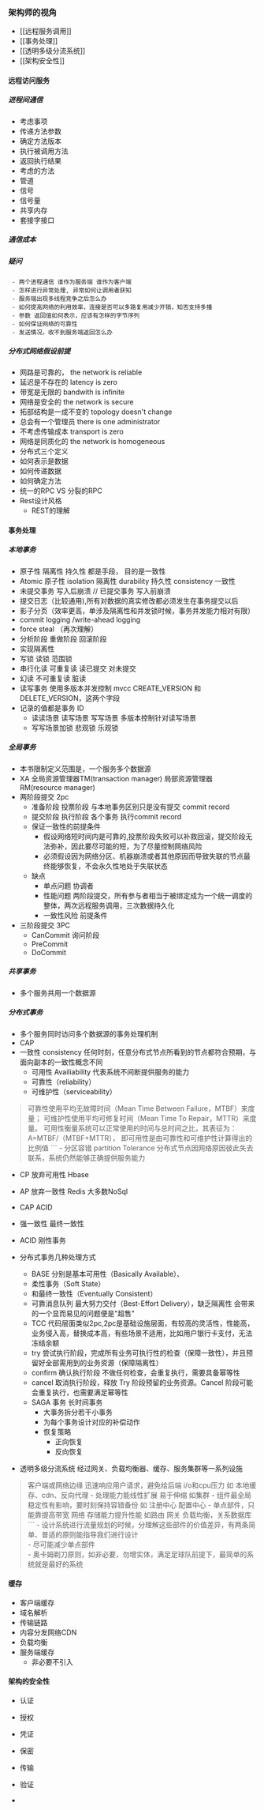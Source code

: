### 架构师的视角 

- [[远程服务调用]]
- [[事务处理]]
- [[透明多级分流系统]]
- [[架构安全性]] 


#### 远程访问服务  
  ##### 进程间通信  
 - 考虑事项  
  - 传递方法参数  
  - 确定方法版本  
  - 执行被调用方法  
  - 返回执行结果  
 - 考虑的方法  
  - 管道  
  - 信号  
  - 信号量  
  - 共享内存  
  - 套接字接口     
  ##### 通信成本  
  ##### 疑问  
     - 两个进程通信 谁作为服务端 谁作为客户端  
     - 怎样进行异常处理, 异常如何让调用者获知  
     - 服务端出现多线程竞争之后怎么办  
     - 如何提高网络的利用效率，连接是否可以多路复用减少开销，知否支持多播  
     - 参数 返回值如何表示，应该有怎样的字节序列  
     - 如何保证网络的可靠性  
     - 发送情况，收不到服务端返回怎么办  
  ##### 分布式网络假设前提  
  - 网路是可靠的， the network is reliable  
  - 延迟是不存在的 latency is zero  
  - 带宽是无限的  bandwith is infinite  
  - 网络是安全的 the network is  secure  
  - 拓部结构是一成不变的 topology doesn't change  
  - 总会有一个管理员 there is one administrator  
  - 不考虑传输成本 transport is zero   
  - 网络是同质化的 the network is homogeneous  
  - 分布式三个定义  
  - 如何表示是数据  
  - 如何传递数据  
  - 如何确定方法        
  - 统一的RPC VS 分裂的RPC  
- Rest设计风格  
  - REST的理解  
  
#### 事务处理  
  ##### 本地事务
  - 原子性 隔离性 持久性 都是手段， 目的是一致性
  - Atomic 原子性 isolation 隔离性 durability 持久性  consistency 一致性 
  - 未提交事务 写入后崩溃  // 已提交事务 写入前崩溃 
  - 提交日志（比较通用),所有对数据的真实修改都必须发生在事务提交以后 
  - 影子分页（效率更高，单涉及隔离性和并发锁时候，事务并发能力相对有限）  
  - commit logging /write-ahead logging 
  - force steal （再次理解）
  -  分析阶段 重做阶段 回滚阶段 
  -  实现隔离性
  - 写锁 读锁 范围锁
  - 串行化读 可重复读  读已提交 对未提交  
  -  幻读  不可重复读 脏读 
  - 读写事务 使用多版本并发控制 mvcc   CREATE_VERSION 和 DELETE_VERSION，这两个字段
  - 记录的值都是事务 ID 
	  - 读读场景  读写场景  写写场景 多版本控制针对读写场景
	  - 写写场景加锁 悲观锁  乐观锁
   ##### 全局事务
   - 本书限制定义范围是，一个服务多个数据源  
   -  XA 全局资源管理器TM(transaction manager) 局部资源管理器 RM(resource manager)  
   - 两阶段提交 2pc  
      - 准备阶段 投票阶段 与本地事务区别只是没有提交 commit record  
      - 提交阶段 执行阶段 各个事务 执行commit record  
      - 保证一致性的前提条件  
        - 假设网络短时间内是可靠的,投票阶段失败可以补救回滚，提交阶段无法弥补，因此要尽可能的短，为了尽量控制网络风险  
        - 必须假设因为网络分区、机器崩溃或者其他原因而导致失联的节点最终能够恢复，不会永久性地处于失联状态 
      - 缺点  
        - 单点问题 协调者  
        - 性能问题 两阶段提交，所有参与者相当于被绑定成为一个统一调度的整体，两次远程服务调用，三次数据持久化  
        - 一致性风险  前提条件 
   - 三阶段提交 3PC  
      - CanCommit 询问阶段  
      - PreCommit   
      - DoCommit      
  ##### 共享事务
  -  多个服务共用一个数据源  
  ##### 分布式事务
 - 多个服务同时访问多个数据源的事务处理机制  
 - CAP   
 -  一致性 consistency  任何时刻，任意分布式节点所看到的节点都符合预期，与面向副本的一致性概念不同        
    - 可用性 Availiability 代表系统不间断提供服务的能力 
    - 可靠性（reliability）
    - 可维护性（serviceability）  
 >可靠性使用平均无故障时间（Mean Time Between Failure，MTBF）来度量； 可维护性使用平均可修复时间（Mean Time To Repair，MTTR）来度量。 可用性衡量系统可以正常使用的时间与总时间之比，其表征为：A=MTBF/（MTBF+MTTR）， 即可用性是由可靠性和可维护性计算得出的比例值 ``` - 分区容错 partition Tolerance 分布式节点因网络原因彼此失去联系，系统仍然能够正确提供服务能力
 - CP 放弃可用性 Hbase  
 - AP 放弃一致性 Redis 大多数NoSql  
 - CAP ACID  
 - 强一致性 最终一致性  
 - ACID 刚性事务  
 - 分布式事务几种处理方式  
	 - BASE 分别是基本可用性（Basically Available）、
	 - 柔性事务（Soft State）
	 - 和最终一致性（Eventually Consistent）  
     - 可靠消息队列 最大努力交付（Best-Effort Delivery），缺乏隔离性 会带来的一个显而易见的问题便是"超售"  
     - TCC 代码层面类似2pc,2pc是基础设施层面，有较高的灵活性，性能高，业务侵入高，替换成本高，有些场景不适用，比如用户银行卡支付，无法冻结余额  
     - try 尝试执行阶段，完成所有业务可执行性的检查（保障一致性），并且预留好全部需用到的业务资源（保障隔离性）
     -  confirm 确认执行阶段 不做任何检查，会重复执行，需要具备幂等性 
     - cancel 取消执行阶段，释放 Try 阶段预留的业务资源。Cancel 阶段可能会重复执行，也需要满足幂等性
    - SAGA 事务 长时间事务  
        - 大事务拆分若干小事务  
        - 为每个事务设计对应的补偿动作  
        - 恢复策略  
            - 正向恢复  
            - 反向恢复  
  
- 透明多级分流系统  经过网关、负载均衡器、缓存、服务集群等一系列设施  
>  客户端或网络边缘 迅速响应用户请求，避免给后端 i/o和cpu压力 如 本地缓存、cdn、反向代理 - 处理能力能线性扩展 易于伸缩 如集群 - 组件最全局稳定性有影响，要时刻保持容错备份 如 注册中心 配置中心 - 单点部件，只能靠提高带宽 网络 存储能力提升性能 如路由 网关 负载均衡，关系数据库 ``` - 设计系统进行流量规划的时候，分理解这些部件的价值差异，有两条简单、普适的原则能指导我们进行设计  
    - 尽可能减少单点部件  
    - 奥卡姆剃刀原则，如非必要，勿增实体，满足足球队前提下，最简单的系统就是最好的系统  

#### 缓存
  - 客户端缓存  
  - 域名解析  
  - 传输链路  
  - 内容分发网络CDN  
  - 负载均衡  
  - 服务端缓存  
    - 非必要不引入  
    
####  架构的安全性  
  - 认证  
  - 授权  
  - 凭证  
  - 保密  
  - 传输  
  - 验证  
    
-